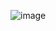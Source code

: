 ![image](https://user-images.githubusercontent.com/96798145/219878129-fcde6e94-6dc2-453f-8fcf-71a5217521b4.png)
